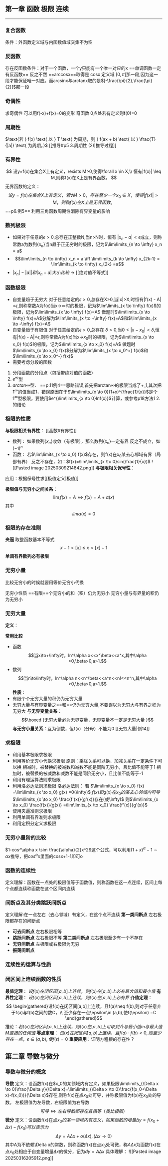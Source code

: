## 第一章 函数 极限 连续
---
### 复合函数 
条件：外函数定义域与内函数值域交集不为空
### 反函数
存在反函数条件：对于一个函数，一个y只能有一个唯一对应的x
==单调函数一定有反函数== 反之不然
==arccosx==取得是 cosx 定义域  $[0,\pi]$那一段,因为这一段才能保证唯一对应。而arcsinx与arctanx取的是$[-\frac{\pi}{2},\frac{\pi}{2}]$那一段

### 奇偶性
求奇偶性 可以用f(-x)+f(x)=0的变形
奇函数 0点处若有定义则f(0)=0

### 周期性
$\text{若 } f(x) \text{ 以 } T \text{ 为周期，则 } f(ax + b) \text{ 以 } \frac{T}{|a|} \text{ 为周期。}$
[[推导#p5 3.周期性 (2)|推导过程]]

### 有界性
$$
设y=f(x)在集合X上有定义，\exists M>0,使得\forall x \in X,\\ 恒有|f(x)| \leq M,则称f(x)在X上是有界函数。
$$
无界函数的定义：  
$$
设 y = f(x) 在集合 X 上有定义，若 \forall M > 0，存在至少一个  x_0 \in X ，使得 |f(x)| > M ，则称 f(x) 在 X 上是无界函数。
$$
==p6.例5== 利用三角函数周期性消除有界变量的影响

### 数列极限
- 如果对于任意的$\epsilon \gt 0$,总存在正整数N,当n>N时，恒有 $|x_n - a| \lt \epsilon$成立，则称常数a为数列{$x_n$}当n趋于正无穷时的极限，记为$\lim\limits_{n \to \infty} x_n = a$
- $$\lim\limits_{n \to \infty} x_n = a \iff \lim\limits_{k \to \infty} x_{2k-1} = \lim\limits_{k \to \infty} x_{2k} =a$$
- $|x_n|-|a||和|x_n-a|大小比较$  -> [[绝对值不等式]]

### 函数极限
- 自变量趋于无穷大
对于任意给定的$\epsilon \gt 0$,总存在X>0,当|x|>X,时恒有|f(x) - A|<$\epsilon$,则称常数A为f(x)当x->$\infty$时的极限，记为$\lim\limits_{x \to \infty} f(x)$的极限，记为$\lim\limits_{x \to \infty} f(x)=A$
做题时$\lim\limits_{x \to \infty} f(x)=A$分解为$\lim\limits_{x \to +\infty} f(x)=A$和$\lim\limits_{x \to -\infty} f(x)=A$
- 自变量趋于有限值
对于任意给定的$\epsilon \gt 0$,总存在 $\delta \gt 0$,当$0\lt|x-x_0|\lt\delta$,恒有|f(x) - A|<$\epsilon$,则称常数A为f(x)当x->$x_0$时的极限，记为$\lim\limits_{x \to x_0} f(x)$的极限，记为$\lim\limits_{x \to x_0} f(x)=A$
做题时$\lim\limits_{x \to x_0} f(x)$分解为$\lim\limits_{x \to x_0^+} f(x)$和$\lim\limits_{x \to x_0^-} f(x)$
- 需要考虑分段的函数 
1. 分段函数的分段点（包括带绝对值的函数）
2. $e^\infty$型
3. $arctan\infty$型、
==p.11例4==思路错误,首先把arctan$\infty$的极限当成了+_1,其次把$1^\infty$的值当成1，错误原因在于$\lim\limits_{x \to 0}(1+x)^{\frac{1}{x}}$是个$1^\infty$型极限，要使用$e^{\lim\limits_{x \to 0}lnf(x)}$计算，或参考p18方法1 2.的结论

### 极限的性质
**与极限相关有界性**：
[[高数#有界性]]
- 数列：
如果数列{${x_n}$}收敛（有极限），那么数列{$x_n$}一定有界
反之不成立，如$(-1)^n$
- 函数：
若$\lim\limits_{x \to x_0} f(x)$存在，则f(x)在$x_0$某去心邻域有界（局部有界）
反之不存在，如：$f(x)=\lim\limits_{x \to 0}sin(\frac{1}{x})$
![[Pasted image 20250309214842.png]]
**与极限相关保号性**：

应用：根据保号性求[[极值定义|极值]]

**极限值与无穷小之间关系**：
$$\lim f(x) = A \iff f(x)=A+\alpha(x) $$其中$$lim\alpha(x)=0$$
### 极限的存在准则 
**夹逼**
取整函数基本不等式
$$x-1<[x]\leq x <[x]+1$$
**单调有界数列必有极限**

### 无穷小量
比较无穷小的时候就要用等价无穷小代换

无穷小性质
==有限==个无穷小的和（积）仍为无穷小
无穷小量与有界量的积仍为无穷小

### 无穷大量
**定义**：

**常用比较**
- 函数
$$当x\to+\infty时，ln^\alpha x<<x^\beta<<a^x,其中\alpha >0,\beta>0,a>1.$$
- 数列
$$当n\to\infty时，ln^\alpha n<<n^\beta<<a^n<<n!<<n^n,其中\alpha >0,\beta>0,a>1.$$
**性质**：
- 有限个个无穷大量的积仍为无穷大量
- 无穷大量与有界变量之==和==仍为无穷大量,不要误以为无穷大与有界之积为无穷大
**与无界变量关系**：
$$\boxed {无穷大量必为无界变量，无界变量不一定是无穷大量 }$$
**与无穷小量关系**：互为倒数，但f(x)（分母）不能为0
[[无穷大量|例14]]
### 求极限
- 利用基本极限求极限
- 利用等价无穷小代换求极限
原则：乘除关系可以换，加减关系在一定条件下可以换
相减时，被替换的被减数和减数不能是同阶无穷小，且比值不能等于1
相加时，被替换的被减数和减数不能是同阶无穷小，且比值不能等于-1
- 利用有理运算法则求极限
- 利用洛必达法则求极限
洛必达法则：
若 $\lim\limits_{x \to x_0} f(x) =\lim\limits_{x \to x_0} g(x) =0(\infty)$
$f(x)和g(x)在x_0的某去心邻域内可导$
$\lim\limits_{x \to x_0} \frac{f'(x)}{g'(x)}存在(或\infty)$
则$\lim\limits_{x \to x_0} \frac{f(x)}{g(x)} =\lim\limits_{x \to x_0} \frac{f'(x)}{g'(x)}$
- 使用夹逼准则求极限
- 利用单调有界准则求极限
- 利用定积分定义求极限
### 无穷小量阶的比较
$1-cos^\alpha x \sim \frac{\alpha}{2}x^2$这个公式，可以利用$(1+x)^\alpha-1 \sim \alpha x$推导，把$cos^\alpha x$里面的cosx+1-1即可o
### 函数的连续性
定义理解：函数在一点处的极限值等于函数值，则称函数在这一点连续，区间上每个点都连续称函数在这个区间内连续
### 间断点及其分类跳跃间断点
定义理解:在一点左右（去心邻域）有定义，在这个点不连续
**第一类间断点**
左右极限都存在的间断点
- **可去间断点** 左右极限相等
- **跳跃间断点** 左右极限不等
**第二类间断点**
左右极限至少有一个不存在
- **无穷间断点** 左极限或右极限为无穷
- **振荡间断点** 
### 连续性的运算与性质
### 闭区间上连续函数的性质
**最值定理**：
		$设f(x)在闭区间[a,b]上连续，则f(x)在[a,b]上必有最大值和最小值$
**有界性定理**：
		$设f(x)在闭区间[a,b]上连续，则f(x)在[a,b]上必有界$
**介值定理**：
$$
\begin{gathered}设f(x)在闭区间[a,b]上连续，且f(a)\neq f(b),则对于任意介于f(a)与f(b)之间的数C，\\
至少存在一点\epsilon\in (a,b),使f(\epsilon) =C
\end{gathered}$$
推论：$若f(x)在闭区间[a,b]上连续，则f(x)在[a,b]上可取到介与最小值m与最大值M直接的任何值$
**零点定理**：
		$设(x)在闭区间[a,b]上连续，且f(a)\cdot f(b) \lt 0,则至少存在一点，\epsilon \in (a,b),使f(\epsilon)=0$ 
**重要应用**：证明方程根的存在性？


## 第二章 导数与微分
### 导数与微分的概念
**导数**
定义：设函数f(x)在$x_0的某领域内有定义，如果极限\lim\limits_{\Delta x \to 0}\frac{\Delta y}{\Delta x}=\lim\limits_{\Delta x \to 0}\frac{f(x_0+\Delta x)-f(x_0))}{\Delta x}$存在,则称f(x)在点$x_0$处可导，并称极限值为f(x)在$x_0$处的导数。
左极限值为左导数，右极限值为右导数
$$可导\iff 左右导数都存在且相等（类比极限）$$
**微分**
定义：设函数f(x)在点$x_0的某一领域内有定义，如果函数的增量\Delta y=f(x_0+\Delta x)-f(x_0)可以表示为$
$$
\Delta y=A\Delta x+o(\Delta x),(\Delta x \to 0)
$$
其中A为不依赖\Delta x的常数，则称函数f(x)在点$x_0$处可微，称$A\Delta x$为函数f(x)在点$x_0$处相应于自变量增量$\Delta x$的微分，记为$dy=A\Delta x$
具体理解：
![[Pasted image 20250316205912.png]]